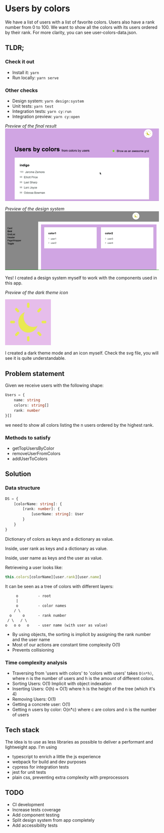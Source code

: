 # Users by colors
We have a list of users with a list of favorite colors.
Users also have a rank number from 0 to 100.
We want to show all the colors with its users ordered by their rank.
For more clarity, you can see user-colors-data.json.

## TLDR;
### Check it out
 - Install it: `yarn`
 - Run locally: `yarn serve`

### Other checks
 - Design system: `yarn design:system`
 - Unit tests: `yarn test`
 - Integration tests: `yarn cy:run`
 - Integration preview: `yarn cy:open`

*Preview of the final result*
![Users by colors preview](readme-images/users-by-colors-preview.gif)

*Preview of the design system*
![Design system preview](readme-images/design-system-preview.gif)

Yes! I created a design system myself to work with the components used in this app.

*Preview of the dark theme icon*

<img src="readme-images/dark-theme-icon.png" width="150" height="150" />

I created a dark theme mode and an icon myself. 
Check the svg file, you will see it is quite understandable.

## Problem statement
Given we receive users with the following shape:
```ts
Users = {
    name: string
    colors: string[]
    rank: number
}[]
```
we need to show all colors listing the n users ordered by the highest rank.

### Methods to satisfy
 - getTopUsersByColor
 - removeUserFromColors
 - addUserToColors

## Solution
### Data structure

```ts
DS = {
    [colorName: string]: {
        [rank: number]: {
            [userName: string]: User
        }
    }
}
```
Dictionary of colors as keys and a dictionary as value.

Inside, user rank as keys and a dictionary as value.

Inside, user name as keys and the user as value.

Retrieveing a user looks like:
```js
this.colors[colorName][user.rank][user.name]
```

It can be seen as a tree of colors with different layers:

```
     o         - root
     |
     o         - color names
    / \
  o     o      - rank number
 / \   / \
o   o o   o    - user name (with user as value)
```

-   By using objects, the sorting is implicit
    by assigning the rank number and the user name
-   Most of our actions are constant time complexity O(1)
-   Prevents collisioning

### Time complexity analysis

 - Traversing from 'users with colors' to 'colors with users' takes `O(n*h)`,
where n is the number of users and h is the amount of different colors.
 - Sorting Users: O(1) Implicit with object indexation
 - Inserting Users: O(h) ≈ O(1) where h is the height of the tree (which it's 4)
 - Removing Users: O(1)
 - Getting a concrete user: O(1)
 - Getting n users by color: O(n\*c) where c are colors and n is the number of users

## Tech stack
The idea is to use as less libraries as possible to deliver a performant and lightweight app.
I'm using 
 - typescript to enrich a little the js experience
 - webpack for build and dev purposes
 - cypress for integration tests
 - jest for unit tests
 - plain css, preventing extra complexity with preprocessors

## TODO
 - CI development
 - Increase tests coverage
 - Add component testing
 - Split design system from app completely
 - Add accessibility tests